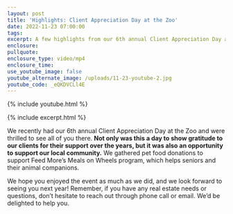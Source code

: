 ```yaml
---
layout: post
title: 'Highlights: Client Appreciation Day at the Zoo'
date: 2022-11-23 07:00:00
tags:
excerpt: A few highlights from our 6th annual Client Appreciation Day at the zoo!
enclosure:
pullquote:
enclosure_type: video/mp4
enclosure_time:
use_youtube_image: false
youtube_alternate_image: /uploads/11-23-youtube-2.jpg
youtube_code: _eQKDVCLl4E
---
```

{% include youtube.html %}

{% include excerpt.html %}

We recently had our 6th annual Client Appreciation Day at the Zoo and were thrilled to see all of you there. **Not only was this a day to show gratitude to our clients for their support over the years, but it was also an opportunity to support our local community.** We gathered pet food donations to support Feed More’s Meals on Wheels program, which helps seniors and their animal companions.

We hope you enjoyed the event as much as we did, and we look forward to seeing you next year\! Remember, if you have any real estate needs or questions, don’t hesitate to reach out through phone call or email. We’d be delighted to help you.
